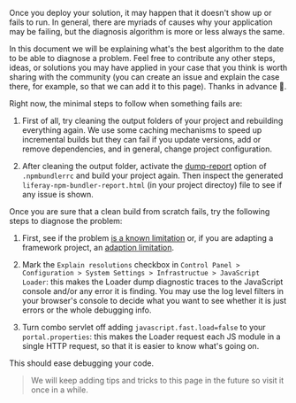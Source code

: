 Once you deploy your solution, it may happen that it doesn't show up or fails to run. In general, there are myriads of causes why your application may be failing, but the diagnosis algorithm is more or less always the same.

In this document we will be explaining what's the best algorithm to the date to be able to diagnose a problem. Feel free to contribute any other steps, ideas, or solutions you may have applied in your case that you think is worth sharing with the community (you can create an issue and explain the case there, for example, so that we can add it to this page). Thanks in advance :slightly_smiling_face:.

Right now, the minimal steps to follow when something fails are:

1. First of all, try cleaning the output folders of your project and rebuilding everything again. We use some caching mechanisms to speed up incremental builds but they can fail if you update versions, add or remove dependencies, and in general, change project configuration.

2. After cleaning the output folder, activate the [dump-report](https://github.com/liferay/liferay-js-toolkit/wiki/.npmbundlerrc-file-reference#dump-report) option of `.npmbundlerrc` and build your project again. Then inspect the generated `liferay-npm-bundler-report.html` (in your project directoy) file to see if any issue is shown.

Once you are sure that a clean build from scratch fails, try the following steps to diagnose the problem:

1. First, see if the problem [is a known limitation](https://github.com/liferay/liferay-js-toolkit/wiki/Limitations-of-portlet-bundling) or, if you are adapting a framework project, an [adaption limitation](https://github.com/liferay/liferay-js-toolkit/wiki/Limitations-of-portlet-adaptation).

2. Mark the `Explain resolutions` checkbox in `Control Panel > Configuration > System Settings > Infrastructue > JavaScript Loader`: this makes the Loader dump diagnostic traces to the JavaScript console and/or any error it is finding. You may use the log level filters in your browser's console to decide what you want to see whether it is just errors or the whole debugging info.

3. Turn combo servlet off adding `javascript.fast.load=false` to your `portal.properties`: this makes the Loader request each JS module in a single HTTP request, so that it is easier to know what's going on.

This should ease debugging your code. 

> We will keep adding tips and tricks to this page in the future so visit it once in a while.